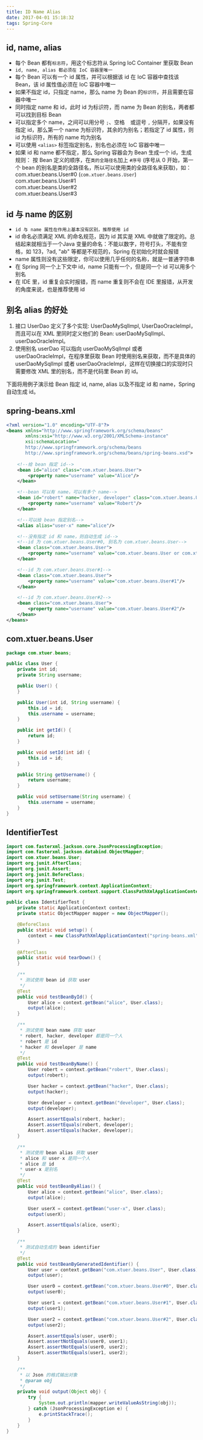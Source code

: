 ```yaml
---
title: ID Name Alias
date: 2017-04-01 15:18:32
tags: Spring-Core
---
```

## id, name, alias

* 每个 Bean 都有`标志符`，用这个标志符从 Spring IoC Container 里获取 Bean
* `id, name, alias 都必须在 IoC 容器里唯一`
* 每个 Bean 可以有一个 id 属性，并可以根据该 id 在 IoC 容器中查找该 Bean，该 id 属性值必须在 IoC 容器中唯一
* 如果不指定 id，只指定 name，那么 name 为 Bean 的`标识符`，并且需要在容器中唯一
* 同时指定 name 和 id，此时 id 为标识符，而 name 为 Bean 的别名，两者都可以找到目标 Bean
* 可以指定多个 name，之间可以用分号 `;`、空格 ` ` 或逗号 `,` 分隔开，如果没有指定 id，那么第一个 name 为标识符，其余的为别名；若指定了 id 属性，则 id 为标识符，所有的 name 均为别名
* 可以使用 `<alias>` 标签指定别名，别名也必须在 IoC 容器中唯一
* 如果 id 和 name 都不指定，那么 Spring 容器会为 Bean 生成一个 id，生成规则：
    按 Bean 定义的顺序，在`类的全路径名`加上 `#序号` (序号从 0 开始，第一个 bean 的别名是类的全路径名，所以可以使用类的全路径名来获取)，如：  
    com.xtuer.beans.User#0 (`com.xtuer.beans.User`)  
    com.xtuer.beans.User#1  
    com.xtuer.beans.User#2  
    com.xtuer.beans.User#3<!--more-->


## id 与 name 的区别
* `id 与 name 属性在作用上基本没有区别，推荐使用 id`
* id 命名必须满足 XML 的命名规范，因为 id 其实是 XML 中就做了限定的。总结起来就相当于一个Java 变量的命名：不能以数字，符号打头，不能有空格，如 123，?ad, "ab" 等都是不规范的，Spring 在初始化时就会报错
* name 属性则没有这些限定，你可以使用几乎任何的名称，就是一普通字符串
* 在 Spring 同一个上下文中 id，name 只能有一个，但是同一个 id 可以用多个别名
* 在 IDE 里，id 重复会实时报错，而 name 重复则不会在 IDE 里报错，从开发的角度来说，也是推荐使用 id

## 别名 alias 的好处

1. 接口 UserDao 定义了多个实现: UserDaoMySqlImpl, UserDaoOracleImpl，而且可以在 XML 里同时定义他们的 Bean: userDaoMySqlImpl、userDaoOracleImpl。
2. 使用别名 userDao 可以指向 userDaoMySqlImpl 或者 userDaoOracleImpl，在程序里获取 Bean 时使用别名来获取，而不是具体的 userDaoMySqlImpl 或者 userDaoOracleImpl，这样在切换接口的实现时只需要修改 XML 里的别名，而不是代码里 Bean 的 id。

下面将用例子演示给 Bean 指定 id, name, alias 以及不指定 id 和 name，Spring 自动生成 id。

## spring-beans.xml
```xml
<?xml version="1.0" encoding="UTF-8"?>
<beans xmlns="http://www.springframework.org/schema/beans"
       xmlns:xsi="http://www.w3.org/2001/XMLSchema-instance"
       xsi:schemaLocation="
       http://www.springframework.org/schema/beans
       http://www.springframework.org/schema/beans/spring-beans.xsd">
    
    <!--给 bean 指定 id-->
    <bean id="alice" class="com.xtuer.beans.User">
        <property name="username" value="Alice"/>
    </bean>

    <!--bean 可以有 name，可以有多个 name-->
    <bean id="robert" name="hacker, developer" class="com.xtuer.beans.User">
        <property name="username" value="Robert"/>
    </bean>

    <!--可以给 bean 指定别名-->
    <alias alias="user-x" name="alice"/>

    <!--没有指定 id 和 name，则自动生成 id-->
    <!--id 为 com.xtuer.beans.User#0, 别名为 com.xtuer.beans.User-->
    <bean class="com.xtuer.beans.User">
        <property name="username" value="com.xtuer.beans.User or com.xtuer.beans.User#0"/>
    </bean>

    <!--id 为 com.xtuer.beans.User#1-->
    <bean class="com.xtuer.beans.User">
        <property name="username" value="com.xtuer.beans.User#1"/>
    </bean>

    <!--id 为 com.xtuer.beans.User#2-->
    <bean class="com.xtuer.beans.User">
        <property name="username" value="com.xtuer.beans.User#2"/>
    </bean>
</beans>
```

## com.xtuer.beans.User
```java
package com.xtuer.beans;

public class User {
    private int id;
    private String username;

    public User() {
    }

    public User(int id, String username) {
        this.id = id;
        this.username = username;
    }

    public int getId() {
        return id;
    }

    public void setId(int id) {
        this.id = id;
    }

    public String getUsername() {
        return username;
    }

    public void setUsername(String username) {
        this.username = username;
    }
}
```

## IdentifierTest
```java
import com.fasterxml.jackson.core.JsonProcessingException;
import com.fasterxml.jackson.databind.ObjectMapper;
import com.xtuer.beans.User;
import org.junit.AfterClass;
import org.junit.Assert;
import org.junit.BeforeClass;
import org.junit.Test;
import org.springframework.context.ApplicationContext;
import org.springframework.context.support.ClassPathXmlApplicationContext;

public class IdentifierTest {
    private static ApplicationContext context;
    private static ObjectMapper mapper = new ObjectMapper();

    @BeforeClass
    public static void setup() {
        context = new ClassPathXmlApplicationContext("spring-beans.xml");
    }

    @AfterClass
    public static void tearDown() {
    }

    /**
     * 测试使用 bean id 获取 user
     */
    @Test
    public void testBeanById() {
        User alice = context.getBean("alice", User.class);
        output(alice);
    }

    /**
     * 测试使用 bean name 获取 user
     * robert, hacker, developer 都是同一个人
     * robert 是 id
     * hacker 和 developer 是 name
     */
    @Test
    public void testBeanByName() {
        User robert = context.getBean("robert", User.class);
        output(robert);

        User hacker = context.getBean("hacker", User.class);
        output(hacker);

        User developer = context.getBean("developer", User.class);
        output(developer);

        Assert.assertEquals(robert, hacker);
        Assert.assertEquals(robert, developer);
        Assert.assertEquals(hacker, developer);
    }

    /**
     * 测试使用 bean alias 获取 user
     * alice 和 user-x 是同一个人
     * alice 是 id
     * user-x 是别名
     */
    @Test
    public void testBeanByAlias() {
        User alice = context.getBean("alice", User.class);
        output(alice);

        User userX = context.getBean("user-x", User.class);
        output(userX);

        Assert.assertEquals(alice, userX);
    }

    /**
     * 测试自动生成的 bean identifier
     */
    @Test
    public void testBeanByGeneratedIdentifier() {
        User user = context.getBean("com.xtuer.beans.User", User.class); // 等于 User.class.getName()
        output(user);

        User user0 = context.getBean("com.xtuer.beans.User#0", User.class);
        output(user0);

        User user1 = context.getBean("com.xtuer.beans.User#1", User.class);
        output(user1);

        User user2 = context.getBean("com.xtuer.beans.User#2", User.class);
        output(user2);

        Assert.assertEquals(user, user0);
        Assert.assertNotEquals(user0, user1);
        Assert.assertNotEquals(user0, user2);
        Assert.assertNotEquals(user1, user2);
    }

    /**
     * 以 Json 的格式输出对象
     * @param obj
     */
    private void output(Object obj) {
        try {
            System.out.println(mapper.writeValueAsString(obj));
        } catch (JsonProcessingException e) {
            e.printStackTrace();
        }
    }
}
```